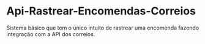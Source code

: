 # Api-Rastrear-Encomendas-Correios

Sistema básico que tem o único intuito de rastrear uma encomenda fazendo integração com a API dos correios.
